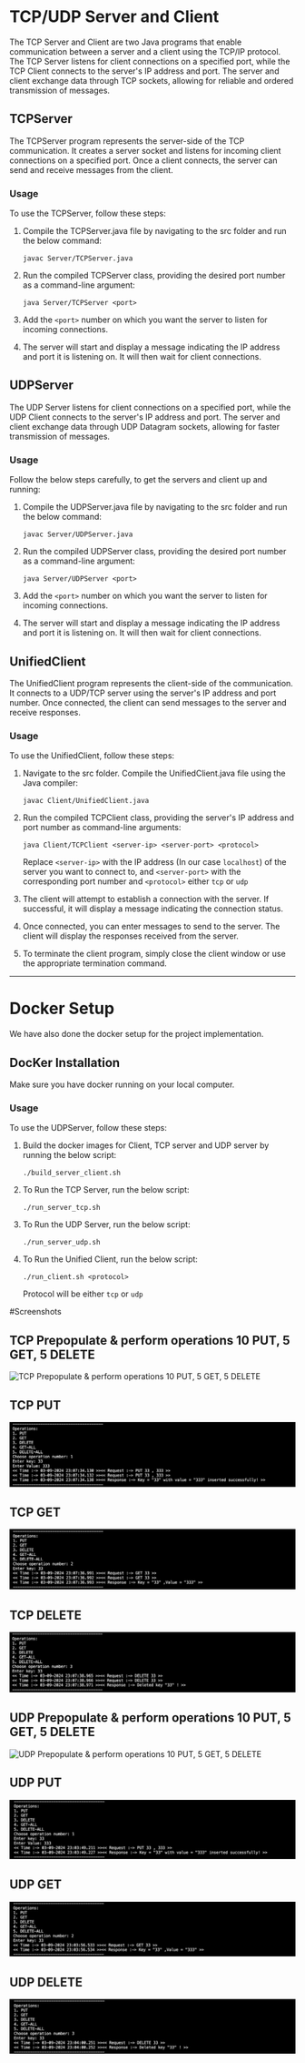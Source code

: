 
# TCP/UDP Server and Client

The TCP Server and Client are two Java programs that enable communication between a server and a client using the TCP/IP protocol. The TCP Server listens for client connections on a specified port, while the TCP Client connects to the server's IP address and port. The server and client exchange data through TCP sockets, allowing for reliable and ordered transmission of messages.

## TCPServer

The TCPServer program represents the server-side of the TCP communication. It creates a server socket and listens for incoming client connections on a specified port. Once a client connects, the server can send and receive messages from the client.

### Usage

To use the TCPServer, follow these steps:

1. Compile the TCPServer.java file by navigating to the src folder and run the below command:

   ```
   javac Server/TCPServer.java
   ```

2. Run the compiled TCPServer class, providing the desired port number as a command-line argument:

   ```
   java Server/TCPServer <port>
   ```

3. Add the `<port>` number on which you want the server to listen for incoming connections.

4. The server will start and display a message indicating the IP address and port it is listening on. It will then wait for client connections.

## UDPServer

The UDP Server listens for client connections on a specified port, while the UDP Client connects to the server's IP address and port. The server and client exchange data through UDP Datagram sockets, allowing for faster transmission of messages.

### Usage

Follow the below steps carefully, to get the servers and client up and running:

1. Compile the UDPServer.java file by navigating to the src folder and run the below command:

   ```
   javac Server/UDPServer.java
   ```

2. Run the compiled UDPServer class, providing the desired port number as a command-line argument:

   ```
   java Server/UDPServer <port>
   ```

3. Add the `<port>` number on which you want the server to listen for incoming connections.

4. The server will start and display a message indicating the IP address and port it is listening on. It will then wait for client connections.


## UnifiedClient

The UnifiedClient program represents the client-side of the communication. It connects to a UDP/TCP server using the server's IP address and port number. Once connected, the client can send messages to the server and receive responses.

### Usage

To use the UnifiedClient, follow these steps:

1. Navigate to the src folder. Compile the UnifiedClient.java file using the Java compiler:

   ```
   javac Client/UnifiedClient.java
   ```

2. Run the compiled TCPClient class, providing the server's IP address and port number as command-line arguments:

   ```
   java Client/TCPClient <server-ip> <server-port> <protocol>
   ```

   Replace `<server-ip>` with the IP address (In our case `localhost`) of the server you want to connect to, and `<server-port>` with the corresponding port number and `<protocol>` either `tcp` or `udp`

3. The client will attempt to establish a connection with the server. If successful, it will display a message indicating the connection status.

4. Once connected, you can enter messages to send to the server. The client will display the responses received from the server.

5. To terminate the client program, simply close the client window or use the appropriate termination command.

-------

# Docker Setup

We have also done the docker setup for the project implementation.

## DocKer Installation

Make sure you have docker running on your local computer.



### Usage

To use the UDPServer, follow these steps:

1. Build the docker images for Client, TCP server and UDP server by running the below script:

   ```
   ./build_server_client.sh
   ```

2. To Run the TCP Server, run the below script:

   ```
   ./run_server_tcp.sh
   ```

3. To Run the UDP Server, run the below script:

    ```
   ./run_server_udp.sh
   ```

4. To Run the Unified Client, run the below script:

    ```
   ./run_client.sh <protocol>
   ```
   Protocol will be either `tcp` or `udp`

#Screenshots

## TCP Prepopulate & perform operations 10 PUT, 5 GET, 5 DELETE
![TCP Prepopulate & perform operations 10 PUT, 5 GET, 5 DELETE](Screenshots/tcp-populate.png)

## TCP PUT
![TCP PUT](Screenshots/tcp-put.png)

## TCP GET
![TCP GET](Screenshots/tcp-get.png)

## TCP DELETE
![TCP DELETE](Screenshots/tcp-delete.png)

## UDP Prepopulate & perform operations 10 PUT, 5 GET, 5 DELETE
![UDP Prepopulate & perform operations 10 PUT, 5 GET, 5 DELETE](Screenshots/udp-populate.png)

## UDP PUT
![UDP PUT](Screenshots/udp-put.png)

## UDP GET
![UDP GET](Screenshots/udp-get.png)

## UDP DELETE
![UDP DELETE](Screenshots/udp-delete.png)
